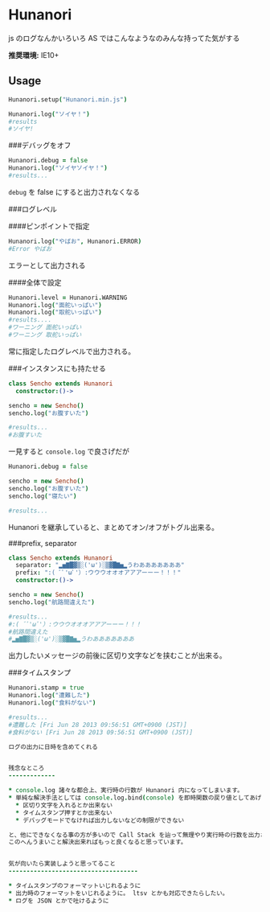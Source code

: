 Hunanori
==========

js のログなんかいろいろ
AS ではこんなようなのみんな持ってた気がする

**推奨環境:** IE10+

Usage
--------

```coffee
Hunanori.setup("Hunanori.min.js")
```

```coffee
Hunanori.log("ソイヤ！")
#results
#ソイヤ!
```

###デバッグをオフ
```coffee
Hunanori.debug = false
Hunanori.log("ソイヤソイヤ！")
#results...
```

`debug` を false にすると出力されなくなる

###ログレベル

####ピンポイントで指定

```coffee
Hunanori.log("やばお", Hunanori.ERROR)
#Error やばお
```

エラーとして出力される

####全体で設定

```coffee
Hunanori.level = Hunanori.WARNING
Hunanori.log("面舵いっぱい")
Hunanori.log("取舵いっぱい")
#results....
#ワーニング 面舵いっぱい
#ワーニング 取舵いっぱい
```

常に指定したログレベルで出力される。

###インスタンスにも持たせる
```coffee
class Sencho extends Hunanori
  constructor:()->

sencho = new Sencho()
sencho.log("お腹すいた")

#results...
#お腹すいた
```

一見すると `console.log` で良さげだが

```coffee
Hunanori.debug = false

sencho = new Sencho()
sencho.log("お腹すいた")
sencho.log("寝たい")

#results...
```

Hunanori を継承していると、まとめてオン/オフがトグル出来る。

###prefix, separator

```coffee
class Sencho extends Hunanori
  separator: "▂▅▇█▓▒░('ω')░▒▓█▇▅▂うわあああああああ"
  prefix: ":( ﾞﾟ'ωﾟ'）:ウウウオオオアアアーーー！！！"
  constructor:()->

sencho = new Sencho()
sencho.log("航路間違えた")

#results...
#:( ﾞﾟ'ωﾟ'）:ウウウオオオアアアーーー！！！
#航路間違えた
#▂▅▇█▓▒░('ω')░▒▓█▇▅▂うわあああああああ
```

出力したいメッセージの前後に区切り文字などを挟むことが出来る。


###タイムスタンプ

```coffee
Hunanori.stamp = true
Hunanori.log("遭難した")
Hunanori.log("食料がない")

#results...
#遭難した [Fri Jun 28 2013 09:56:51 GMT+0900 (JST)]
#食料がない [Fri Jun 28 2013 09:56:51 GMT+0900 (JST)]

ログの出力に日時を含めてくれる


残念なところ
-------------

* console.log 諸々な都合上、実行時の行数が Hunanori 内になってしまいます。
* 単純な解決手法としては console.log.bind(console) を即時関数の戻り値としてあげればできますが
  * 区切り文字を入れるとか出来ない
  * タイムスタンプ押すとか出来ない
  * デバッグモードでなければ出力しないなどの制限ができない

と、他にできなくなる事の方が多いので Call Stack を辿って無理やり実行時の行数を出力させてます。
このへんうまいこと解決出来ればもっと良くなると思っています。


気が向いたら実装しようと思ってること
------------------------------------

* タイムスタンプのフォーマットいじれるように
* 出力時のフォーマットをいじれるように。 ltsv とかも対応できたらしたい。
* ログを JSON とかで吐けるように

